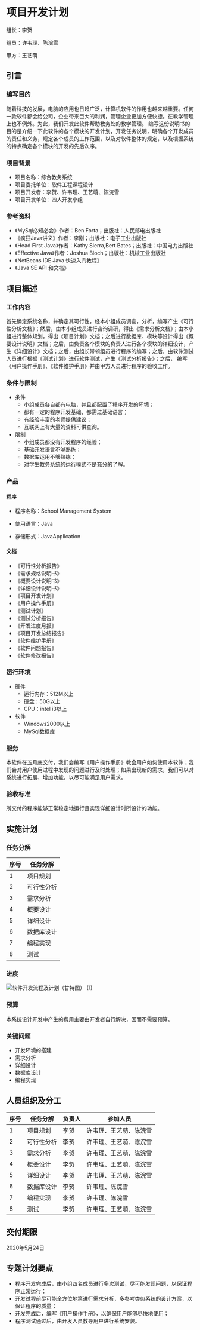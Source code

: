 # 项目开发计划

组长：李贺

组员：许韦理、陈浣雪

甲方：王艺萌

## 引言 

### 编写目的

随着科技的发展，电脑的应用也日趋广泛，计算机软件的作用也越来越重要。任何一款软件都会给公司，企业带来巨大的利润，管理企业更加方便快捷。在教学管理上也不例外。为此，我们开发此软件帮助教务处的教学管理。 编写这份说明书的目的是介绍一下此软件的各个模块的开发计划，开发任务说明，明确各个开发成员的责任和义务，规定各个成员的工作范围，以及对软件整体的规定，以及根据系统的特点确定各个模块的开发的先后次序。

### 项目背景

* 项目名称：综合教务系统
* 项目委托单位：软件工程课程设计
* 项目开发者：李贺、许韦理、王艺萌、陈浣雪
* 项目开发单位：四人开发小组

### 参考资料

* 《MySql必知必会》作者：Ben Forta；出版社：人民邮电出版社
* 《疯狂Java讲义》作者：李刚；出版社：电子工业出版社
* 《Head First Java》作者：Kathy Sierra,Bert Bates；出版社：中国电力出版社
* 《Effective Java》作者：Joshua Bloch；出版社：机械工业出版社
* 《NetBeans IDE Java 快速入门教程》
* 《Java SE API 和文档》



## 项目概述 

### 工作内容

首先确定系统名称，并确定其可行性，经本小组成员调查，分析，编写产生《可行性分析文档》；然后，由本小组成员进行咨询调研，得出《需求分析文档》；由本小组进行整体规划，得出《项目计划》文档；之后进行数据库、模块等设计得出《概要设计说明》文档；之后，由负责各个模块的负责人进行各个模块的详细设计，产生《详细设计》文档；之后，由组长带领组员进行程序的编写；之后，由软件测试人员进行根据《测试计划》进行软件测试，产生《测试分析报告》；之后， 编写《用户操作手册》、《软件维护手册》并由甲方人员进行程序的验收工作。

### 条件与限制

* 条件
  * 小组成员各自都有电脑，并且都配置了程序开发的环境；
  * 都有一定的程序开发基础，都需过基础语言；
  * 有经验丰富的老师提供建议；
  * 互联网上有大量的资料可供查询。
* 限制
  * 小组成员都没有开发程序的经验；
  * 基础开发语言不够熟练；
  * 数据库运用不够熟练；
  * 对学生教务系统的运行模式不是充分的了解。



### 产品 

#### 程序 

* 程序名称：School Management System

* 使用语言：Java

* 存储形式：JavaApplication

#### 文档

* 《可行性分析报告》
* 《需求规格说明书》
* 《概要设计说明书》
* 《详细设计说明书》
* 《项目开发计划》
* 《用户操作手册》
* 《测试计划》
* 《测试分析报告》
* 《开发进度月报》
* 《项目开发总结报告》
* 《软件维护手册》
* 《软件问题报告》
* 《软件修改报告》

### 运行环境

* 硬件
  * 运行内存：512M以上
  * 硬盘：50G以上
  * CPU：intel i3以上
* 软件
  * Windows2000以上
  * MySql数据库

### 服务
本软件在五月底交付，我们会编写《用户操作手册》教会用户如何使用本软件；我们会对用户使用过程中发现的问题进行及时处理；如果出现新的需求，我们可以对系统进行拓展、增加功能，以尽可能满足用户需求。

### 验收标准

所交付的程序能够正常稳定地运行且实现详细设计时所设计的功能。



## 实施计划 

### 任务分解

| 序号 | 任务分解   |
| :--- | ---------- |
| 1    | 项目规划   |
| 2    | 可行性分析 |
| 3    | 需求分析   |
| 4    | 概要设计   |
| 5    | 详细设计   |
| 6    | 数据库设计 |
| 7    | 编程实现   |
| 8    | 测试       |

### 进度

![软件开发流程及计划（甘特图） (1)](https://cdn.jsdelivr.net/gh/lihe/Pic/img/20200605211439.jpg)

### 预算

本系统设计开发中产生的费用主要由开发者自行解决，因而不需要预算。

### 关键问题

* 开发环境的搭建
* 需求分析
* 详细设计
* 数据库设计
* 编程实现

## 人员组织及分工

| 序号 | 任务分解   | 负责人 | 参加人员               |
| :--- | ---------- | ------ | ---------------------- |
| 1    | 项目规划   | 李贺   | 许韦理、王艺萌、陈浣雪 |
| 2    | 可行性分析 | 李贺   | 许韦理、王艺萌、陈浣雪 |
| 3    | 需求分析   | 李贺   | 许韦理、王艺萌、陈浣雪 |
| 4    | 概要设计   | 李贺   | 许韦理、王艺萌、陈浣雪 |
| 5    | 详细设计   | 李贺   | 许韦理、王艺萌、陈浣雪 |
| 6    | 数据库设计 | 李贺   | 许韦理、陈浣雪         |
| 7    | 编程实现   | 李贺   | 许韦理、陈浣雪         |
| 8    | 测试       | 李贺   | 许韦理、王艺萌、陈浣雪 |

## 交付期限

2020年5月24日

## 专题计划要点

* 程序开发完成后，由小组四名成员进行多次测试，尽可能发现问题，以保证程序正常运行；
* 开发过程前尽可能全方位地第进行需求分析，多参考类似系统的设计方案，以保证程序的质量；
* 开发完成后，编写《用户操作手册》，以确保用户能够尽快地使用；
* 程序测试通过后，由开发人员教导用户进行系统安装。